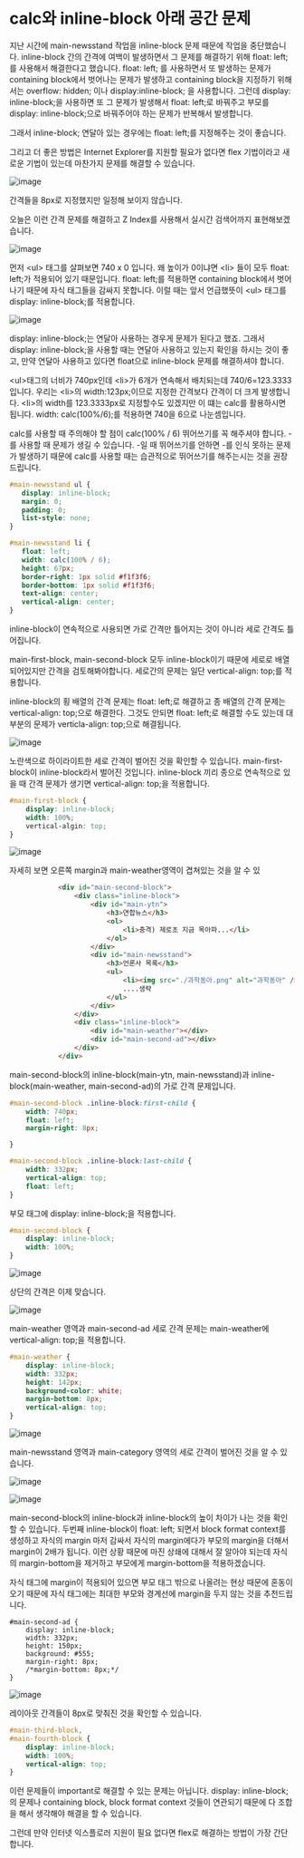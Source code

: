 # calc와 inline-block 아래 공간 문제

지난 시간에 main-newsstand 작업을 inline-block 문제 때문에 작업을 중단했습니다. inline-block 간의 간격에 여백이 발생하면서 그 문제를 해결하기 위해 float: left;를 사용해서 해결한다고 했습니다. float: left; 를 사용하면서 또 발생하는 문제가 containing block에서 벗어나는 문제가 발생하고 containing block을 지정하기 위해서는 overflow: hidden; 이나 display:inline-block; 을 사용합니다. 그런데 display: inline-block;을 사용하면 또 그 문제가 발생해서 float: left;로 바꿔주고 부모를 display: inline-block;으로 바꿔주어야 하는 문제가 반복해서 발생합니다.

그래서 inline-block; 연달아 있는 경우에는 float: left;를 지정해주는 것이 좋습니다. 

그리고 더 좋은 방법은 Internet Explorer를 지원할 필요가 없다면 flex 기법이라고 새로운 기법이 있는데 마찬가지 문제를 해결할 수 있습니다. 

![image](https://user-images.githubusercontent.com/79847020/185105490-8e667232-63e5-48b5-9390-54ece8743e21.png)

간격들을 8px로 지정했지만 일정해 보이지 않습니다. 

오늘은 이런 간격 문제를 해결하고 Z Index를 사용해서 실시간 검색어까지 표현해보겠습니다.

![image](https://user-images.githubusercontent.com/79847020/185108812-b194ba3b-3dca-48ef-9658-544b646aa650.png)

먼저 \<ul\> 태그를 살펴보면 740 x 0 입니다. 왜 높이가 0이냐면 \<li\> 들이 모두 float: left;가 적용되어 있기 때문입니다. float: left;를 적용하면 containing block에서 벗어나기 때문에 자식 태그들을 감싸지 못합니다. 이럴 때는 앞서 언급했뜻이 \<ul\> 태그를 display: inline-block;를 적용합니다.

![image](https://user-images.githubusercontent.com/79847020/185109712-4c474cf9-9fed-40e6-a8f5-af53b8c0bf97.png)

 display: inline-block;는 연달아 사용하는 경우게 문제가 된다고 했죠. 그래서 display: inline-block;을 사용할 때는 연달아 사용하고 있는지 확인을 하시는 것이 좋고, 만약 연달아 사용하고 있다면 float으로 inline-block 문제를 해결하셔야 합니다. 
 
 \<ul\>태그의 너비가 740px인데 \<li\>가 6개가 연속해서 배치되는데 740/6=123.3333 입니다. 우리는 \<li\>의 width:123px;이므로 지정한 간격보다 간격이 더 크게 발생합니다. \<li\>의 width를 123.3333px로 지정할수도 있겠지만 이 떄는 calc를 활용하시면 됩니다. width: calc(100%/6);를 적용하면 740을 6으로 나눈셈입니다. 
 
 calc를 사용할 때 주의해야 할 점이 calc(100% / 6) 뛰어쓰기를 꼭 해주셔야 합니다. \-를 사용할 때 문제가 생길 수 있습니다. \-일 때 뛰어쓰기를 안하면 \-를 인식 못하는 문제가 발생하기 때문에 calc를 사용할 때는 습관적으로 뛰어쓰기를 해주는시는 것을 권장드립니다. 
 
 ```CSS
 #main-newsstand ul {
    display: inline-block;
    margin: 0;
    padding: 0;
    list-style: none;
}

#main-newsstand li {
    float: left;
    width: calc(100% / 6);
    height: 67px;
    border-right: 1px solid #f1f3f6;
    border-bottom: 1px solid #f1f3f6;
    text-align: center;
    vertical-align: center;
}
```

inline-block이 연속적으로 사용되면 가로 간격만 틀어지는 것이 아니라 세로 간격도 틀어집니다.

main-first-block, main-second-block 모두 inline-block이기 때문에 세로로 배열되어있지만 간격을 검토해봐야합니다. 세로간의 문제는 일단 vertical-align: top;를 적용합니다. 

inline-block의 횡 배열의 간격 문제는 float: left;로 해결하고 종 배열의 간격 문제는 vertical-align: top;으로 해결한다. 그것도 안되면 float: left;로 해결할 수도 있는데 대부분의 문제가 verticla-align: top;으로 해결됩니다.

![image](https://user-images.githubusercontent.com/79847020/185127113-c59f815f-390b-41b5-aa8f-258054c3fbe7.png)

노란색으로 하이라이트한 세로 간격이 벌어진 것을 확인할 수 있습니다. main-first-block이 inline-block라서 벌어진 것입니다. inline-block 끼리 종으로 연속적으로 있을 때 간격 문제가 생기면 vertical-align: top;을 적용합니다.

```CSS
#main-first-block {
    display: inline-block;
    width: 100%;
	vertical-algin: top;
}
```

![image](https://user-images.githubusercontent.com/79847020/185128312-5b9fc4f6-6b63-4119-88e9-73b26280ac32.png)

자세히 보면  오른쪽 margin과 main-weather영역이 겹쳐있는 것을 알 수 있

```HTML
            <div id="main-second-block">
                <div class="inline-block">
                    <div id="main-ytn">
                        <h3>연합뉴스</h3>
                        <ol>
                            <li>충격) 제로초 지금 목아파...</li>
                        </ol>
                    </div>
                    <div id="main-newsstand">
                        <h3>언론사 목록</h3>
                        <ul>
                            <li><img src="./과학동아.png" alt="과학동아" /></li>
							....생략
                        </ul>
                    </div>
                </div>
                <div class="inline-block">
                    <div id="main-weather"></div>
                    <div id="main-second-ad"></div>
                </div>
            </div>
```			

main-second-block의 inline-block(main-ytn, main-newsstand)과 inline-block(main-weather, main-second-ad)의 가로 간격 문제입니다.

```CSS
#main-second-block .inline-block:first-child {
    width: 740px;
    float: left;
    margin-right: 8px;

}

#main-second-block .inline-block:last-child {
    width: 332px;
    vertical-align: top;
    float: left;
}
```

부모 태그에 display: inline-block;을 적용합니다.

```CSS
#main-second-block {
    display: inline-block;
    width: 100%;
}
```

![image](https://user-images.githubusercontent.com/79847020/185138751-53491d20-18bb-425c-97f5-236c728b118d.png)

상단의 간격은 이제 맞습니다.

![image](https://user-images.githubusercontent.com/79847020/185139593-49c56ade-921b-4af6-a5cc-f7a699154300.png)

main-weather 영역과 main-second-ad 세로 간격 문제는 main-weather에 vertical-align: top;을 적용합니다.

```CSS
#main-weather {
    display: inline-block;
    width: 332px;
    height: 142px;
    background-color: white;
    margin-bottom: 8px;
    vertical-align: top;
}
```

![image](https://user-images.githubusercontent.com/79847020/185141754-18d66bac-9109-4056-9d1d-2f3a8cbdeb04.png)

main-newsstand 영역과 main-category 영역의 세로 간격이 벌어진 것을 알 수 있습니다. 

![image](https://user-images.githubusercontent.com/79847020/185142858-5b968c58-cb67-42e4-be41-fa0db230f1b9.png)

![image](https://user-images.githubusercontent.com/79847020/185142998-1bd44909-a84c-428b-b132-343e801cd27d.png)

main-second-block의 inline-block과 inline-block의 높이 차이가 나는 것을 확인할 수 있습니다. 두번째 inline-block이 float: left; 되면서 block format context를 생성하고 자식의 margin 마저 감싸서 자식의 margin에다가 부모의 margin을 더해서 margin이 2배가 됩니다. 이런 상황 때문에 마진 상쇄에 대해서 잘 알아야 되는데 자식의 margin-bottom을 제거하고 부모에게 margin-bottom을 적용하겠습니다. 

자식 태그에 margin이 적용되어 있으면 부모 태그 밖으로 나올려는 현상 때문에 혼동이 오기 때문에 자식 태그에는 최대한 부모와 경계선에 margin을 두지 않는 것을 추천드립니다.

```
#main-second-ad {
    display: inline-block;
    width: 332px;
    height: 150px;
    background: #555;
    margin-right: 8px;
    /*margin-bottom: 8px;*/
}
```

![image](https://user-images.githubusercontent.com/79847020/185145642-539efae1-9226-4a3e-8211-b9e5ca30f84a.png)

레이아웃 간격들이 8px로 맞춰진 것을 확인할 수 있습니다.

```CSS
#main-third-block,
#main-fourth-block {
    display: inline-block;
    width: 100%;
    vertical-align: top;
}
```

이런 문제들이 important로 해결할 수 있는 문제는 아닙니다. display: inline-block;의 문제나 containing block, block format context 것들이 연관되기 때문에 다 조합을 해서 생각해야 해결을 할 수 있습니다.

그런데 만약 인터넷 익스플로러 지원이 필요 없다면 flex로 해결하는 방법이 가장 간단합니다. 


